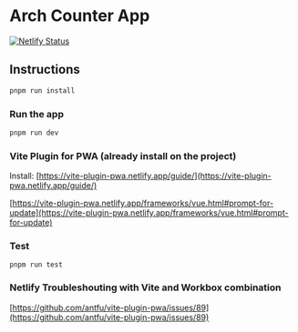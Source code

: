 # Arch Counter App

[![Netlify Status](https://api.netlify.com/api/v1/badges/afc197bf-8406-49bf-b50c-0c06b0288d2c/deploy-status)](https://app.netlify.com/sites/nostalgic-lamport-8df19f/deploys)

## Instructions

```bash
pnpm run install
```

### Run the app

```bash
pnpm run dev
```

### Vite Plugin for PWA (already install on the project)

Install: [https://vite-plugin-pwa.netlify.app/guide/](https://vite-plugin-pwa.netlify.app/guide/)

[https://vite-plugin-pwa.netlify.app/frameworks/vue.html#prompt-for-update](https://vite-plugin-pwa.netlify.app/frameworks/vue.html#prompt-for-update)

### Test

`pnpm run test`

### Netlify Troubleshouting with Vite and Workbox combination

[https://github.com/antfu/vite-plugin-pwa/issues/89](https://github.com/antfu/vite-plugin-pwa/issues/89)
